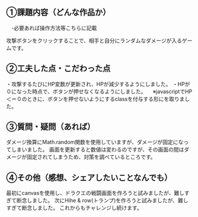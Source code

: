 ## ①課題内容（どんな作品か）
　-必要あれば操作方法等こちらに記載

攻撃ボタンをクリックすることで、相手と自分にランダムなダメージが入るゲームです。

## ②工夫した点・こだわった点
・攻撃するたびにHP変数が更新され、HPが減少するようにしました。
・HPが０になった時点で、ボタンが押せなくなるようにしました。
　※javascriptでHP＜＝０のときに、ボタンを押せないようにするclassを付与する形にを取りました。

## ③質問・疑問（あれば）
ダメージ換算にMath.random関数を使用していますが、ダメージが固定になってしまいました。
画面を更新すると数値は変わるのですが、その画面の間はダメージが固定されてしまうため、対策を調べているところです。

## ④その他（感想、シェアしたいことなんでも）
最初にcanvasを使用し、ドラクエの戦闘画面を作ろうと試みましたが、難しすぎて断念しました。
次にHihe & row(トランプ)を作ろうと試みましたが、難しすぎて断念しました。
これからもチャレンジし続けます。